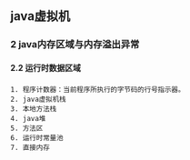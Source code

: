 ## java虚拟机
### 2 java内存区域与内存溢出异常
#### 2.2 运行时数据区域
```
1. 程序计数器：当前程序所执行的字节码的行号指示器。
2. java虚拟机栈
3. 本地方法栈
4. java堆
5. 方法区
6. 运行时常量池
7. 直接内存
```